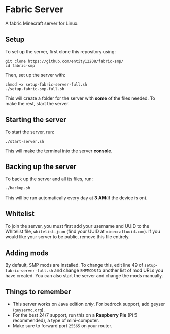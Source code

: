 # Fabric Server
A fabric Minecraft server for Linux.

## Setup
To set up the server, first clone this repository using:
```
git clone https://github.com/entity12208/fabric-smp/
cd fabric-smp
```
Then, set up the server with:
```
chmod +x setup-fabric-server-full.sh
./setup-fabric-smp-full.sh
```
This will create a folder for the server with **some** of the files needed. To make the rest, start the server.
## Starting the server
To start the server, run:
```
./start-server.sh
```
This will make the terminal into the server **console**.
## Backing up the server
To back up the server and all its files, run:
```
./backup.sh
```
This will be run automatically every day at **3 AM**(if the device is on).
## Whitelist
To join the server, you must first add your username and UUID to the Whitelist file, `whitelist.json` (find your UUID at `minecraftuuid.com`). If you would like your server to be public, remove this file entirely.
## Adding mods
By default, SMP mods are installed. To change this, edit line 49 of `setup-fabric-server-full.sh` and change `SMPMODS` to another list of mod URLs you have created. You can also start the server and change the mods manually.
## Things to remember
* This server works on Java edition *only*. For bedrock support, add geyser (`geysermc.org`).
* For the best 24/7 support, run this on a **Raspberry Pie** (Pi 5 recommended), a type of mini-computer.
* Make sure to forward port `25565` on your router.
